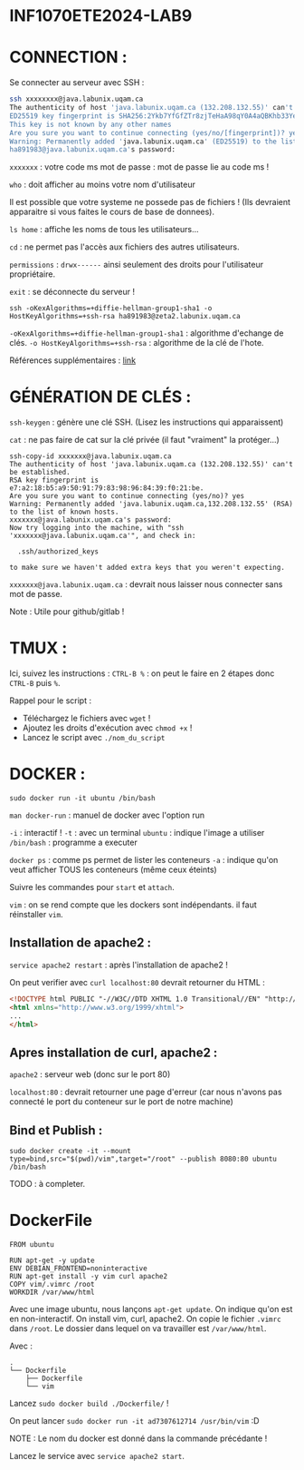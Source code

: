 # INF1070ETE2024-LAB9

# CONNECTION : 

Se connecter au serveur avec SSH :

```sh 
ssh xxxxxxxx@java.labunix.uqam.ca
The authenticity of host 'java.labunix.uqam.ca (132.208.132.55)' can't be established.
ED25519 key fingerprint is SHA256:2Ykb7YfGfZTr8zjTeHaA98qY0A4aQBKhb33Ye1SeA+U.
This key is not known by any other names
Are you sure you want to continue connecting (yes/no/[fingerprint])? yes
Warning: Permanently added 'java.labunix.uqam.ca' (ED25519) to the list of known hosts.
ha891983@java.labunix.uqam.ca's password: 
```

`xxxxxxx` : votre code ms
mot de passe : mot de passe lie au code ms !


`who` : doit afficher au moins votre nom d'utilisateur

Il est possible que votre systeme ne possede pas de fichiers ! 
(Ils devraient apparaitre si vous faites le cours de base de donnees).

`ls home` : affiche les noms de tous les utilisateurs... 

`cd` : ne permet pas l'accès aux fichiers des autres utilisateurs.  

`permissions` : `drwx------` ainsi seulement des droits pour l'utilisateur propriétaire. 

`exit` : se déconnecte du serveur !

`ssh -oKexAlgorithms=+diffie-hellman-group1-sha1 -o HostKeyAlgorithms=+ssh-rsa ha891983@zeta2.labunix.uqam.ca`

`-oKexAlgorithms=+diffie-hellman-group1-sha1` : algorithme d'echange de clés.
`-o HostKeyAlgorithms=+ssh-rsa` : algorithme de la clé de l'hote.

Références supplémentaires : [link](https://wiki.uqam.ca/display/SWSI/Labunix)

# GÉNÉRATION DE CLÉS : 

`ssh-keygen` : génère une clé SSH. (Lisez les instructions qui apparaissent)

`cat` : ne pas faire de cat sur la clé privée (il faut "vraiment" la protéger...) 

```
ssh-copy-id xxxxxxx@java.labunix.uqam.ca
The authenticity of host 'java.labunix.uqam.ca (132.208.132.55)' can't be established.
RSA key fingerprint is e7:a2:18:b5:a9:50:91:79:83:98:96:84:39:f0:21:be.
Are you sure you want to continue connecting (yes/no)? yes
Warning: Permanently added 'java.labunix.uqam.ca,132.208.132.55' (RSA) to the list of known hosts.
xxxxxxx@java.labunix.uqam.ca's password: 
Now try logging into the machine, with "ssh 'xxxxxxx@java.labunix.uqam.ca'", and check in:

  .ssh/authorized_keys

to make sure we haven't added extra keys that you weren't expecting.
```

`xxxxxxx@java.labunix.uqam.ca` : devrait nous laisser nous connecter sans mot de passe.

Note : Utile pour github/gitlab ! 

# TMUX : 

Ici, suivez les instructions : 
`CTRL-B %` : on peut le faire en 2 étapes donc `CTRL-B` puis `%`. 

Rappel pour le script : 

- Téléchargez le fichiers avec `wget` ! 
- Ajoutez les droits d'exécution avec `chmod +x` ! 
- Lancez le script avec `./nom_du_script` 

# DOCKER : 

```
sudo docker run -it ubuntu /bin/bash
```

`man docker-run` : manuel de docker avec l'option run

`-i` : interactif ! 
`-t` : avec un terminal
`ubuntu` : indique l'image a utiliser 
`/bin/bash` : programme a executer 

`docker ps` : comme ps permet de lister les conteneurs 
`-a` : indique qu'on veut afficher TOUS les conteneurs (même ceux éteints)

Suivre les commandes pour `start` et `attach`. 

`vim` : on se rend compte que les dockers sont indépendants. il faut réinstaller `vim`.  


## Installation de apache2 : 

`service apache2 restart` : après l'installation de apache2 ! 

On peut verifier avec `curl localhost:80` devrait retourner du HTML : 

```html
<!DOCTYPE html PUBLIC "-//W3C//DTD XHTML 1.0 Transitional//EN" "http://www.w3.org/TR/xhtml1/DTD/xhtml1-transitional.dtd">
<html xmlns="http://www.w3.org/1999/xhtml">
...
</html>
```

## Apres installation de curl, apache2 : 

`apache2` : serveur web (donc sur le port 80) 

`localhost:80` : devrait retourner une page d'erreur 
(car nous n'avons pas connecté le port du conteneur sur le port de notre machine)


## Bind et Publish : 

` sudo docker create -it --mount type=bind,src="$(pwd)/vim",target="/root" --publish 8080:80 ubuntu /bin/bash ` 

TODO : à completer. 

# DockerFile 

``` 
FROM ubuntu

RUN apt-get -y update
ENV DEBIAN_FRONTEND=noninteractive
RUN apt-get install -y vim curl apache2
COPY vim/.vimrc /root
WORKDIR /var/www/html
```

Avec une image ubuntu, nous lançons `apt-get update`. On indique qu'on est en non-interactif. On install vim, curl, apache2. On copie le fichier `.vimrc` dans `/root`.
Le dossier dans lequel on va travailler est `/var/www/html`.


Avec : 

```
.
└── Dockerfile
    ├── Dockerfile
    └── vim
```
Lancez `sudo docker build ./Dockerfile/` !

On peut lancer `sudo docker run -it ad7307612714 /usr/bin/vim` :D 

NOTE : Le nom du docker est donné dans la commande précédante !

Lancez le service avec `service apache2 start`. 
